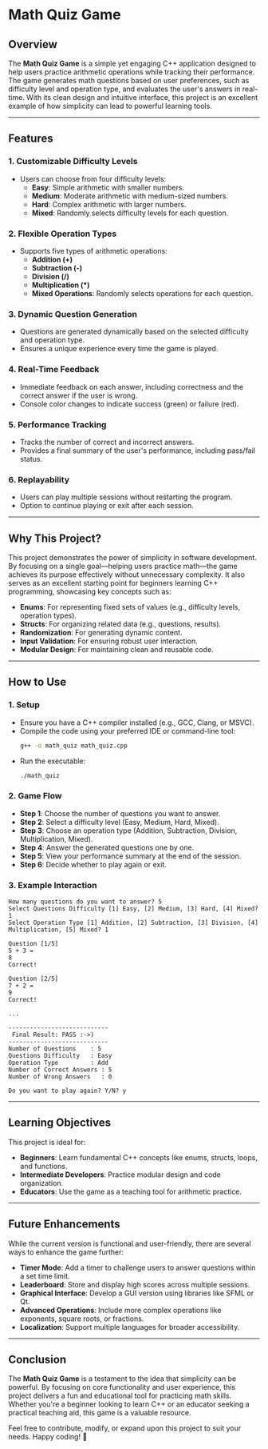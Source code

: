 # Math Quiz Game

## Overview
The **Math Quiz Game** is a simple yet engaging C++ application designed to help users practice arithmetic operations while tracking their performance. The game generates math questions based on user preferences, such as difficulty level and operation type, and evaluates the user's answers in real-time. With its clean design and intuitive interface, this project is an excellent example of how simplicity can lead to powerful learning tools.

---

## Features
### 1. **Customizable Difficulty Levels**
   - Users can choose from four difficulty levels:
     - **Easy**: Simple arithmetic with smaller numbers.
     - **Medium**: Moderate arithmetic with medium-sized numbers.
     - **Hard**: Complex arithmetic with larger numbers.
     - **Mixed**: Randomly selects difficulty levels for each question.

### 2. **Flexible Operation Types**
   - Supports five types of arithmetic operations:
     - **Addition (+)**
     - **Subtraction (-)**
     - **Division (/)**
     - **Multiplication (*)**
     - **Mixed Operations**: Randomly selects operations for each question.

### 3. **Dynamic Question Generation**
   - Questions are generated dynamically based on the selected difficulty and operation type.
   - Ensures a unique experience every time the game is played.

### 4. **Real-Time Feedback**
   - Immediate feedback on each answer, including correctness and the correct answer if the user is wrong.
   - Console color changes to indicate success (green) or failure (red).

### 5. **Performance Tracking**
   - Tracks the number of correct and incorrect answers.
   - Provides a final summary of the user's performance, including pass/fail status.

### 6. **Replayability**
   - Users can play multiple sessions without restarting the program.
   - Option to continue playing or exit after each session.

---

## Why This Project?
This project demonstrates the power of simplicity in software development. By focusing on a single goal—helping users practice math—the game achieves its purpose effectively without unnecessary complexity. It also serves as an excellent starting point for beginners learning C++ programming, showcasing key concepts such as:
- **Enums**: For representing fixed sets of values (e.g., difficulty levels, operation types).
- **Structs**: For organizing related data (e.g., questions, results).
- **Randomization**: For generating dynamic content.
- **Input Validation**: For ensuring robust user interaction.
- **Modular Design**: For maintaining clean and reusable code.

---

## How to Use
### 1. **Setup**
   - Ensure you have a C++ compiler installed (e.g., GCC, Clang, or MSVC).
   - Compile the code using your preferred IDE or command-line tool:
     ```bash
     g++ -o math_quiz math_quiz.cpp
     ```
   - Run the executable:
     ```bash
     ./math_quiz
     ```

### 2. **Game Flow**
   - **Step 1**: Choose the number of questions you want to answer.
   - **Step 2**: Select a difficulty level (Easy, Medium, Hard, Mixed).
   - **Step 3**: Choose an operation type (Addition, Subtraction, Division, Multiplication, Mixed).
   - **Step 4**: Answer the generated questions one by one.
   - **Step 5**: View your performance summary at the end of the session.
   - **Step 6**: Decide whether to play again or exit.

### 3. **Example Interaction**
```plaintext
How many questions do you want to answer? 5
Select Questions Difficulty [1] Easy, [2] Medium, [3] Hard, [4] Mixed? 1
Select Operation Type [1] Addition, [2] Subtraction, [3] Division, [4] Multiplication, [5] Mixed? 1

Question [1/5]
5 + 3 = 
8
Correct!

Question [2/5]
7 + 2 = 
9
Correct!

...

----------------------------
 Final Result: PASS :->)
----------------------------
Number of Questions    : 5
Questions Difficulty   : Easy
Operation Type         : Add
Number of Correct Answers : 5
Number of Wrong Answers   : 0

Do you want to play again? Y/N? y
```

---

## Learning Objectives
This project is ideal for:
- **Beginners**: Learn fundamental C++ concepts like enums, structs, loops, and functions.
- **Intermediate Developers**: Practice modular design and code organization.
- **Educators**: Use the game as a teaching tool for arithmetic practice.

---

## Future Enhancements
While the current version is functional and user-friendly, there are several ways to enhance the game further:
- **Timer Mode**: Add a timer to challenge users to answer questions within a set time limit.
- **Leaderboard**: Store and display high scores across multiple sessions.
- **Graphical Interface**: Develop a GUI version using libraries like SFML or Qt.
- **Advanced Operations**: Include more complex operations like exponents, square roots, or fractions.
- **Localization**: Support multiple languages for broader accessibility.

---

## Conclusion
The **Math Quiz Game** is a testament to the idea that simplicity can be powerful. By focusing on core functionality and user experience, this project delivers a fun and educational tool for practicing math skills. Whether you're a beginner looking to learn C++ or an educator seeking a practical teaching aid, this game is a valuable resource.

Feel free to contribute, modify, or expand upon this project to suit your needs. Happy coding! 🚀
